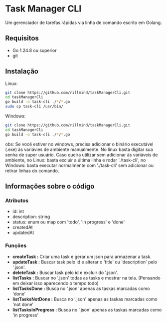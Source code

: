 # Task Manager CLI

Um gerenciador de tarefas rápidas via linha de comando escrito em Golang.

## Requisitos

- Go 1.24.8 ou superior
- git

## Instalação

Linux:

```sh
git clone https://github.com/rillmind/taskManagerCli.git
cd taskManagerCli
go build -o task-cli ./*/*.go
sudo cp task-cli /usr/bin/
```

Windows: 

```sh
git clone https://github.com/rillmind/taskManagerCli.git
cd taskManagerCli
go build -o task-cli ./*/*.go
```

obs: Se você estiver no windows, precisa adicionar o binário executável (.exe) às variávies de
ambiente manualmente. No linux basta digitar sua senha de super usuário. Caso queira utilizar sem
adicionar às variáveis de ambiente, no Linux: basta excluir a última linha e rodar './task-cli', no
Windows: basta executar normalmente com './task-cli' sem adicionar ou retirar linhas do comando.

## Informações sobre o código

### Atributos

- id: int
- description: string
- status: enum ou map com 'todo', 'in progress' e 'done'
- createdAt
- updatedAt

### Funções

- **createTask :** Criar uma task e gerar um json para armazenar a task.
- **updateTask :** Buscar task pelo id e alterar o 'title' ou 'description' pelo '.json'.
- **deleteTask :** Buscar task pelo id e excluir do '.json'.
- **listTasks :** Buscar no '.json' todas as tasks e mostrar na tela. (Pensando em deixar isso
aparecendo o tempo todo)
- **listTasksDone :** Busca no '.json' apenas as taskas marcadas como 'done'
- **listTasksNotDone :** Busca no '.json' apenas as taskas marcadas como 'not done'
- **listTasksInProgress :** Busca no '.json' apenas as taskas marcadas como 'in progress'
